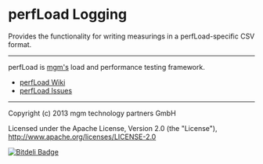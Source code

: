 # perfLoad Logging

Provides the functionality for writing measurings in a perfLoad-specific CSV format.

---

perfLoad is [mgm's](http://www.mgm-tp.com) load and performance testing framework.

* [perfLoad Wiki](https://github.com/mgm-tp/perfload/wiki)
* [perfLoad Issues](https://github.com/mgm-tp/perfload/issues)

---

Copyright (c) 2013 mgm technology partners GmbH

Licensed under the Apache License, Version 2.0 (the "License"),
http://www.apache.org/licenses/LICENSE-2.0

[![Bitdeli Badge](https://d2weczhvl823v0.cloudfront.net/mgm-tp/perfload-logging/trend.png)](https://bitdeli.com/free "Bitdeli Badge")

